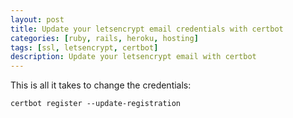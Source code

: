 ```yaml
---
layout: post
title: Update your letsencrypt email credentials with certbot
categories: [ruby, rails, heroku, hosting]
tags: [ssl, letsencrypt, certbot]
description: Update your letsencrypt email with certbot
---
```


This is all it takes to change the credentials:
```
certbot register --update-registration
```

